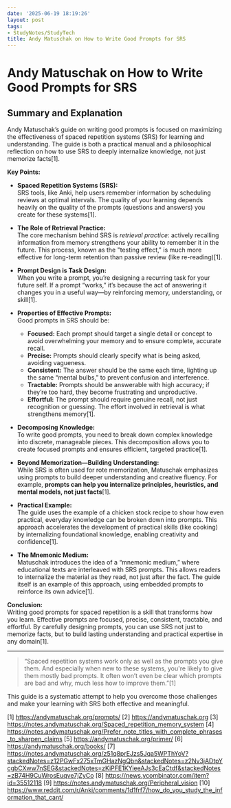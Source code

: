 ```yaml
---
date: '2025-06-19 18:19:26'
layout: post
tags:
- StudyNotes/StudyTech
title: Andy Matuschak on How to Write Good Prompts for SRS
---
```


# Andy Matuschak on How to Write Good Prompts for SRS

## Summary and Explanation

Andy Matuschak’s guide on writing good prompts is focused on maximizing the effectiveness of spaced repetition systems (SRS) for learning and understanding. The guide is both a practical manual and a philosophical reflection on how to use SRS to deeply internalize knowledge, not just memorize facts[1].

**Key Points:**

- **Spaced Repetition Systems (SRS):**  
  SRS tools, like Anki, help users remember information by scheduling reviews at optimal intervals. The quality of your learning depends heavily on the quality of the prompts (questions and answers) you create for these systems[1].

- **The Role of Retrieval Practice:**  
  The core mechanism behind SRS is *retrieval practice*: actively recalling information from memory strengthens your ability to remember it in the future. This process, known as the "testing effect," is much more effective for long-term retention than passive review (like re-reading)[1].

- **Prompt Design is Task Design:**  
  When you write a prompt, you’re designing a recurring task for your future self. If a prompt “works,” it’s because the act of answering it changes you in a useful way—by reinforcing memory, understanding, or skill[1].

- **Properties of Effective Prompts:**  
  Good prompts in SRS should be:
  - **Focused:** Each prompt should target a single detail or concept to avoid overwhelming your memory and to ensure complete, accurate recall.
  - **Precise:** Prompts should clearly specify what is being asked, avoiding vagueness.
  - **Consistent:** The answer should be the same each time, lighting up the same “mental bulbs,” to prevent confusion and interference.
  - **Tractable:** Prompts should be answerable with high accuracy; if they’re too hard, they become frustrating and unproductive.
  - **Effortful:** The prompt should require genuine recall, not just recognition or guessing. The effort involved in retrieval is what strengthens memory[1].

- **Decomposing Knowledge:**  
  To write good prompts, you need to break down complex knowledge into discrete, manageable pieces. This decomposition allows you to create focused prompts and ensures efficient, targeted practice[1].

- **Beyond Memorization—Building Understanding:**  
  While SRS is often used for rote memorization, Matuschak emphasizes using prompts to build deeper understanding and creative fluency. For example, **prompts can help you internalize principles, heuristics, and mental models, not just facts**[1].

- **Practical Example:**  
  The guide uses the example of a chicken stock recipe to show how even practical, everyday knowledge can be broken down into prompts. This approach accelerates the development of practical skills (like cooking) by internalizing foundational knowledge, enabling creativity and confidence[1].

- **The Mnemonic Medium:**  
  Matuschak introduces the idea of a “mnemonic medium,” where educational texts are interleaved with SRS prompts. This allows readers to internalize the material as they read, not just after the fact. The guide itself is an example of this approach, using embedded prompts to reinforce its own advice[1].

**Conclusion:**  
Writing good prompts for spaced repetition is a skill that transforms how you learn. Effective prompts are focused, precise, consistent, tractable, and effortful. By carefully designing prompts, you can use SRS not just to memorize facts, but to build lasting understanding and practical expertise in any domain[1].

---

> “Spaced repetition systems work only as well as the prompts you give them. And especially when new to these systems, you're likely to give them mostly bad prompts. It often won’t even be clear which prompts are bad and why, much less how to improve them.”[1]

This guide is a systematic attempt to help you overcome those challenges and make your learning with SRS both effective and meaningful.

[1] https://andymatuschak.org/prompts/
[2] https://andymatuschak.org
[3] https://notes.andymatuschak.org/Spaced_repetition_memory_system
[4] https://notes.andymatuschak.org/Prefer_note_titles_with_complete_phrases_to_sharpen_claims
[5] https://andymatuschak.org/primer/
[6] https://andymatuschak.org/books/
[7] https://notes.andymatuschak.org/z51q8prEJzs5Jqa5WPThYoV?stackedNotes=z12PGwFx275xTmGHazNgQbn&stackedNotes=z2Nv3jADtpYcgbCXww7nSEG&stackedNotes=zKiPFE1KYieeAJs3cEaCtdf&stackedNotes=zB74H9CuWrosEuqve7jZyCo
[8] https://news.ycombinator.com/item?id=35512118
[9] https://notes.andymatuschak.org/Peripheral_vision
[10] https://www.reddit.com/r/Anki/comments/1d1frf7/how_do_you_study_the_information_that_cant/
